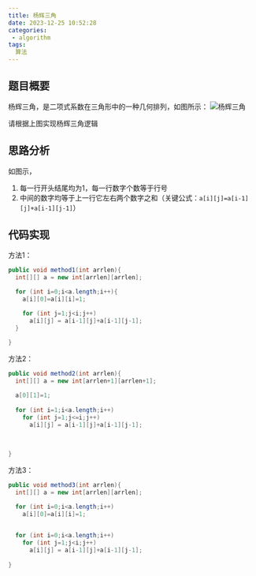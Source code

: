 ```yaml
---
title: 杨辉三角
date: 2023-12-25 10:52:28
categories:
 - algorithm
tags:
  算法
---
```

## 题目概要
杨辉三角，是二项式系数在三角形中的一种几何排列，如图所示：
![杨辉三角](https://blog-tuchuang-1308835530.cos.ap-nanjing.myqcloud.com/杨辉三角/023b5bb5c9ea15cef847a88cbb003af33b87b28e.jpg)

请根据上图实现杨辉三角逻辑

<!--more-->
## 思路分析
如图示，
1. 每一行开头结尾均为1，每一行数字个数等于行号
2. 中间的数字均等于上一行它左右两个数字之和（关键公式：`a[i][j]=a[i-1][j]+a[i-1][j-1]`）


## 代码实现
方法1：
```java
public void method1(int arrlen){
  int[][] a = new int[arrlen][arrlen];

  for (int i=0;i<a.length;i++){
    a[i][0]=a[i][i]=1;

    for (int j=1;j<i;j++)
      a[i][j] = a[i-1][j]+a[i-1][j-1];  
  }
		  
}
```

方法2：
```java
public void method2(int arrlen){
  int[][] a = new int[arrlen+1][arrlen+1];

  a[0][1]=1;
  
  for (int i=1;i<a.length;i++)
    for (int j=1;j<=i;j++)
      a[i][j] = a[i-1][j]+a[i-1][j-1];
  
  
  
}

```

方法3：
```java
public void method3(int arrlen){
  int[][] a = new int[arrlen][arrlen];

  for (int i=0;i<a.length;i++)
    a[i][0]=a[i][i]=1;
    

  for (int i=0;i<a.length;i++)
    for (int j=1;j<i;j++)
      a[i][j] = a[i-1][j]+a[i-1][j-1];
		    
}

```
